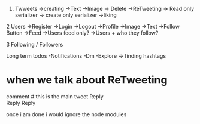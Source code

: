 1. Twweets
        ->creating
            ->Text
            ->Image
    -> Delete
    ->ReTweeting
        -> Read only serializer
        -> create only serializer
    ->liking
    
    
2 Users
    ->Register
    ->Login
    ->Logout
    ->Profile
        ->Image
        ->Text
        ->Follow Button
    ->Feed
        ->Users feed only?
        ->Users + who they follow?


3 Following / Followers


Long term todos
-Notifications
-Dm
-Explore -> finding hashtags

# when we talk about ReTweeting
comment       # this is the main tweet
    Reply     
    Reply
    Reply
    


once i am done i would ignore the node modules

